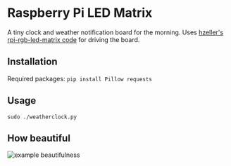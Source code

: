 Raspberry Pi LED Matrix
=======================

A tiny clock and weather notification board for the morning.
Uses [hzeller's rpi-rgb-led-matrix code](https://github.com/hzeller/rpi-rgb-led-matrix) for driving the board.

## Installation
Required packages:
```pip install Pillow requests```

## Usage
```sudo ./weatherclock.py```

## How beautiful

![example beautifulness](example.gif)
